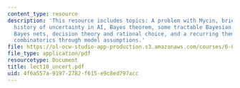 ```yaml
---
content_type: resource
description: 'This resource includes topics: A problem with Mycin, brief review of
  history of uncertainty in AI, Bayes theorem, some tractable Bayesian situations,
  Bayes nets, decision theory and rational choice, and a recurring theme: battling
  combinatorics through model assumptions.'
file: https://ol-ocw-studio-app-production.s3.amazonaws.com/courses/6-871-knowledge-based-applications-systems-spring-2005/4f6a557a91972782f615e9c8ed797acc_lect10_uncert.pdf
file_type: application/pdf
resourcetype: Document
title: lect10_uncert.pdf
uid: 4f6a557a-9197-2782-f615-e9c8ed797acc
---
```

